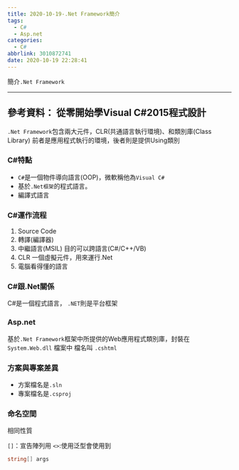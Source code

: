 ```yaml
---
title: 2020-10-19-.Net Framework簡介
tags:
  - C#
  - Asp.net
categories:
  - C#
abbrlink: 3010872741
date: 2020-10-19 22:28:41
---
```

簡介`.Net Framework`
<!-- more -->
---
參考資料：
從零開始學Visual C#2015程式設計
---
`.Net Framework`包含兩大元件，CLR(共通語言執行環境)、和類別庫(Class Library)
前者是應用程式執行的環境，後者則是提供Using類別

### C#特點
- `C#`是一個物件導向語言(OOP)，微軟稱他為`Visual C#`
- 基於`.Net框架`的程式語言。
- 編譯式語言

### C#運作流程
1. Source Code
2. 轉譯(編譯器)
3. 中繼語言(MSIL) 目的可以跨語言(C#/C++/VB)
4. CLR           一個虛擬元件，用來運行.Net
5. 電腦看得懂的語言

### C#跟.Net關係
C#是一個程式語言， `.NET`則是平台框架

### Asp.net 
基於`.Net Framework`框架中所提供的Web應用程式類別庫，封裝在 `System.Web.dll` 檔案中
檔名叫 `.cshtml`

### 方案與專案差異
- 方案檔名是`.sln`
- 專案檔名是`.csproj`


### 命名空間
相同性質

`[]`：宣告陣列用
`<>`:使用泛型會使用到
```C#
string[] args
```


